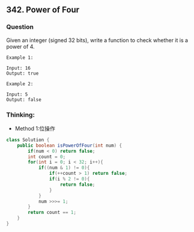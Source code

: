 ## 342. Power of Four

### Question
Given an integer (signed 32 bits), write a function to check whether it is a power of 4.

```
Example 1:

Input: 16
Output: true

Example 2:

Input: 5
Output: false
```

### Thinking:
* Method 1:位操作

```Java
class Solution {
    public boolean isPowerOfFour(int num) {
        if(num < 0) return false;
        int count = 0;
        for(int i = 0; i < 32; i++){
            if((num & 1) != 0){
                if(++count > 1) return false;
                if(i % 2 != 0){
                    return false;
                }
            }
            num >>>= 1;
        }
        return count == 1;
    }
}
```